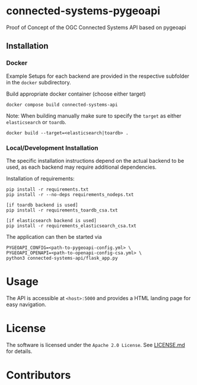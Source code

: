 # connected-systems-pygeoapi

Proof of Concept of the OGC Connected Systems API based on pygeoapi

## Installation

### Docker
Example Setups for each backend are provided in the respective subfolder in the `docker` subdirectory.

Build appropriate docker container (choose either target)
```commandline
docker compose build connected-systems-api
```

Note: When building manually make sure to specify the `target` as either `elasticsearch` or `toardb`.
```commandline
docker build --target=<elasticsearch|toardb> .
```

### Local/Development Installation

The specific installation instructions depend on the actual backend to be used, as each backend may require additional dependencies.

Installation of requirements:
```commandline
pip install -r requirements.txt
pip install -r --no-deps requirements_nodeps.txt

[if toardb backend is used]
pip install -r requirements_toardb_csa.txt

[if elasticsearch backend is used]
pip install -r requirements_elasticsearch_csa.txt
```

The application can then be started via
```commandline
PYGEOAPI_CONFIG=<path-to-pygeoapi-config.yml> \
PYGEOAPI_OPENAPI=<path-to-openapi-config-csa.yml> \
python3 connected-systems-api/flask_app.py
```

# Usage

The API is accessible at `<host>:5000` and provides a HTML landing page for easy navigation.

# License

The software is licensed under the `Apache 2.0 License`. See [LICENSE.md](LICENSE.md) for details.

# Contributors

